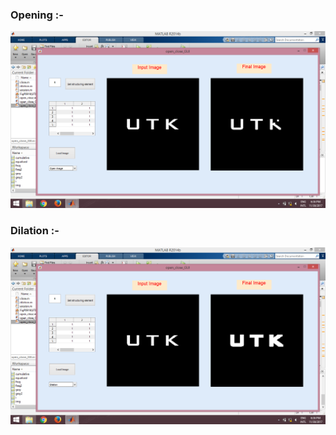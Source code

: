 ### Opening :-

![alt text](https://github.com/arnab1896/image_proc/blob/master/morphological/opening.png "Opening")

### Dilation :-

![alt text](https://github.com/arnab1896/image_proc/blob/master/morphological/dilation.png "Dilation")
